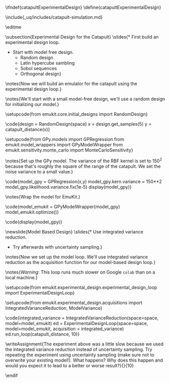 \ifndef{catapultExperimentalDesign}
\define{catapultExperimentalDesign}


\include{_uq/includes/catapult-simulation.md}

\editme

\subsection{Experimental Design for the Catapult}
\slides{* First build an experimental design loop.
* Start with model free design.
    * Random design
	* Latin hypercube sambling
	* Sobol sequences
	* Orthogonal design}
	
\notes{Now we will build an emulator for the catapult using the experimental design loop.}

\notes{We'll start with a small model-free design, we'll use a random design for initializing our model.}

\setupcode{from emukit.core.initial_designs import RandomDesign}

\code{design = RandomDesign(space)
x = design.get_samples(5)
y = catapult_distance(x)}

\setupcode{from GPy.models import GPRegression
from emukit.model_wrappers import GPyModelWrapper
from emukit.sensitivity.monte_carlo import MonteCarloSensitivity}

\notes{Set up the GPy model. The variance of the RBF kernel is set to $150^2$ because that's roughly the square of the range of the catapult. We set the noise variance to a small value.}

\code{model_gpy = GPRegression(x,y)
model_gpy.kern.variance = 150**2
model_gpy.likelihood.variance.fix(1e-5)
display(model_gpy)}

\notes{Wrap the model for EmuKit.}

\code{model_emukit = GPyModelWrapper(model_gpy)
model_emukit.optimize()}

\code{display(model_gpy)}

\newslide{Model Based Design}
\slides{* Use integrated variance reduction.
* Try afterwards with uncertainty sampling.}

\notes{Now we set up the model loop. We'll use integrated variance reduction as the acquisition function for our model-based design loop.}

\notes{*Warning*: This loop runs much slower on Google `colab` than on a local machine.}

\setupcode{from emukit.experimental_design.experimental_design_loop import ExperimentalDesignLoop}

\setupcode{from emukit.experimental_design.acquisitions import IntegratedVarianceReduction, ModelVariance}

\code{integrated_variance = IntegratedVarianceReduction(space=space,
                                                  model=model_emukit)
ed = ExperimentalDesignLoop(space=space, 
                            model=model_emukit, 
                            acquisition = integrated_variance)
ed.run_loop(catapult_distance, 10)}

\writeAssignment{The experiment above was a little slow because we used the integrated variance reduction instead of uncertainty sampling. Try repeating the experiment using uncertainty sampling (make sure not to overwrite your existing model!). What happens? Why does this happen and would you expect it to lead to a better or worse result?}{}{10}


\endif

